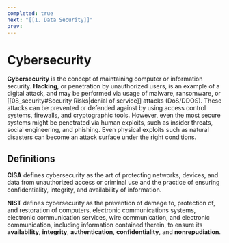 ```yaml
---
completed: true
next: "[[1. Data Security]]"
prev:
---
```


# Cybersecurity
**Cybersecurity** is the concept of maintaining computer or information security. **Hacking**, or penetration by unauthorized users, is an example of a digital attack, and may be performed via usage of malware, ransomware, or [[08_security#Security Risks|denial of service]] attacks (DoS/DDOS). These attacks can be prevented or defended against by using access control systems, firewalls, and cryptographic tools. However, even the most secure systems might be penetrated via human exploits, such as insider threats, social engineering, and phishing. Even physical exploits such as natural disasters can become an attack surface under the right conditions. 

## Definitions
**CISA** defines cybersecurity as the art of protecting networks, devices, and data from unauthorized access or criminal use and the practice of ensuring confidentiality, integrity, and availability of information. 

**NIST** defines cybersecurity as the prevention of damage to, protection of, and restoration of computers, electronic communications systems, electronic communication services, wire communication, and electronic communication, including information contained therein, to ensure its **availability**, **integrity**, **authentication**, **confidentiality**, and **nonrepudiation**. 


